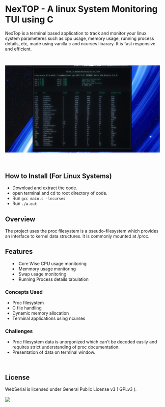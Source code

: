# NexTOP - A linux System Monitoring TUI using C

<p>
NexTop is a terminal based application to track and monitor your linux system parameteres such as cpu usage, memory usage, running process details, etc, made using vanilla c and ncurses libarary. It is fast responsive and efficient.
</p>

<br/>

![Alt text](https://github.com/ADITYA-RAY/NexTOP/blob/main/screenshot.png?raw=true "Optional Title")

<br/>

<h2>How to Install (For Linux Systems)</h2>

- Download and extract the code.
- open terminal and cd to root directory of code.
- Run `gcc main.c -lncurses`
- Run `./a.out`

<h2>Overview</h2>
<p>
The project uses the proc filesystem is a pseudo-filesystem which provides an interface to kernel data structures.  It is commonly mounted at /proc.
</p>

<h2>Features</h2>
<p>
  <ul style="list-style-position: inside;">
      <li>Core Wise CPU usage monitoring</li>
      <li>Memmory usage monitoring</li>
      <li>Swap usage monitoring</li>
      <li>Running Process details tabulation</li>
  </ul>
</p>

<h3> Concepts Used</h3>

- Proc filesystem
- C file handling
- Dynamic memory allocation
- Terminal applications using ncurses

<h3> Challenges</h3>

- Proc filesystem data is unorgonized which can't be decoded easily and requires strict understanding of proc documentation.
- Presentation of data on terminal window.

<br/>
<h2>License</h2>
WebSerial is licensed under General Public License v3 ( GPLv3 ).
<br/>
<br/>
<img src="https://img.shields.io/github/license/ayushsharma82/WebSerial.svg?style=for-the-badge" />
</div>
